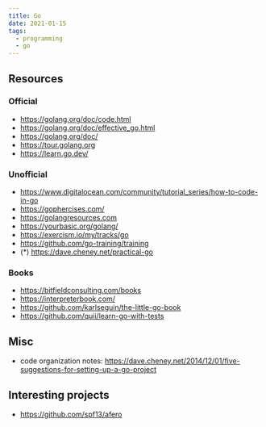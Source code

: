 ```yaml
---
title: Go
date: 2021-01-15
tags:
  - programming
  - go
---
```


## Resources

### Official

- https://golang.org/doc/code.html
- https://golang.org/doc/effective_go.html
- https://golang.org/doc/
- https://tour.golang.org
- https://learn.go.dev/

### Unofficial

- https://www.digitalocean.com/community/tutorial_series/how-to-code-in-go
- https://gophercises.com/
- https://golangresources.com
- https://yourbasic.org/golang/
- https://exercism.io/my/tracks/go
- https://github.com/go-training/training
- (*) https://dave.cheney.net/practical-go

### Books

- https://bitfieldconsulting.com/books
- https://interpreterbook.com/
- https://github.com/karlseguin/the-little-go-book
- https://github.com/quii/learn-go-with-tests

## Misc

- code organization notes:
  https://dave.cheney.net/2014/12/01/five-suggestions-for-setting-up-a-go-project

## Interesting projects

- https://github.com/spf13/afero
